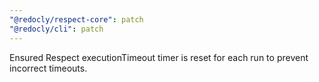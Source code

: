 ```yaml
---
"@redocly/respect-core": patch
"@redocly/cli": patch
---
```


Ensured Respect executionTimeout timer is reset for each run to prevent incorrect timeouts.
